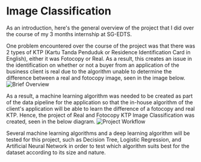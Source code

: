 # Image Classification
As an introduction, here's the general overview of the project that I did over the course of my 3 months internship at SG-EDTS.

One problem encountered over the course of the project was that there was 2 types of KTP (Kartu Tanda Penduduk or Residence Identification Card in English),  either it was Fotocopy or Real. As a result, this creates an issue in the identification on whether or not a buyer from an application of the business client is real due to the algorithm unable to determine the difference between a real and fotocopy image, seen in the image below.
![Brief Overview](https://user-images.githubusercontent.com/64077541/191445670-a9bef093-cee4-40c8-b080-0cf9300017d2.jpg)

As a result, a machine learning algorithm was needed to be created as part of the data pipeline for the application so that the in-house algorithm of the client's application will be able to learn the difference of a fotocopy and real KTP. Hence, the project of Real and Fotocopy KTP Image Classification was created, seen in the below diagram. 
![Project Workflow](https://user-images.githubusercontent.com/64077541/191443933-ebae3e49-b7e1-40c6-8942-d74762e057d0.jpg)

Several machine learning algorithms and a deep learning algorithm will be tested for this project, such as Decision Tree, Logistic Regression, and Artificial Neural Network in order to test which algorithm suits best for the dataset according to its size and nature. 
